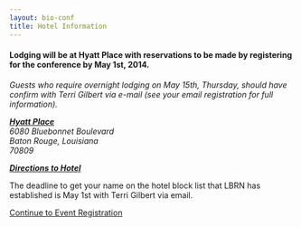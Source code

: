 ```yaml
---
layout: bio-conf
title: Hotel Information
---
```


#### Lodging will be at Hyatt Place with reservations to be made by registering for the conference by May 1st, 2014.

*Guests who require overnight lodging on May 15th, Thursday, should have confirm with Terri Gilbert via e-mail (see your email registration for full information).*


**_[Hyatt Place](http://batonrougesouth.place.hyatt.com/en/hotel/home.html)_**<br>
*6080 Bluebonnet Boulevard*<br>
*Baton Rouge, Louisiana*<br>
*70809*

**_[Directions to Hotel](http://batonrougesouth.place.hyatt.com/en/hotel/our-hotel/map-and-directions.html?icamp=propMapDirections)_**<br>

<div class="well">
  <p class="text-error">
    The deadline to get your name on the hotel block list that LBRN has established is May 1st with Terri Gilbert via email.
  </p>
  <a href="https://redcap.lbrn.lsu.edu/surveys/?s=AB42nkrzfY" class="btn btn-large btn-primary">
    Continue to Event Registration
  </a>
</div>
